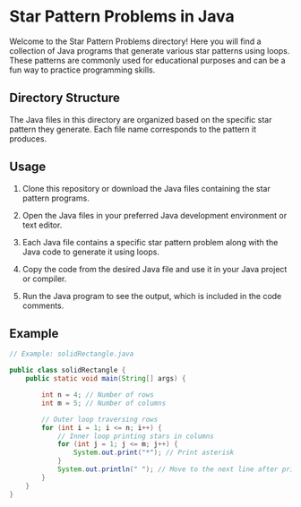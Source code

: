 

# Star Pattern Problems in Java

Welcome to the Star Pattern Problems directory! Here you will find a collection of Java programs that generate various star patterns using loops. These patterns are commonly used for educational purposes and can be a fun way to practice programming skills.

## Directory Structure

The Java files in this directory are organized based on the specific star pattern they generate. Each file name corresponds to the pattern it produces.

## Usage

1. Clone this repository or download the Java files containing the star pattern programs.

2. Open the Java files in your preferred Java development environment or text editor.

3. Each Java file contains a specific star pattern problem along with the Java code to generate it using loops.

4. Copy the code from the desired Java file and use it in your Java project or compiler.

5. Run the Java program to see the output, which is included in the code comments.

## Example

```java
// Example: solidRectangle.java

public class solidRectangle {
    public static void main(String[] args) {

        int n = 4; // Number of rows
        int m = 5; // Number of columns

        // Outer loop traversing rows
        for (int i = 1; i <= n; i++) {
            // Inner loop printing stars in columns
            for (int j = 1; j <= m; j++) {
                System.out.print("*"); // Print asterisk
            }
            System.out.println(" "); // Move to the next line after printing each row
        }
    }
}
